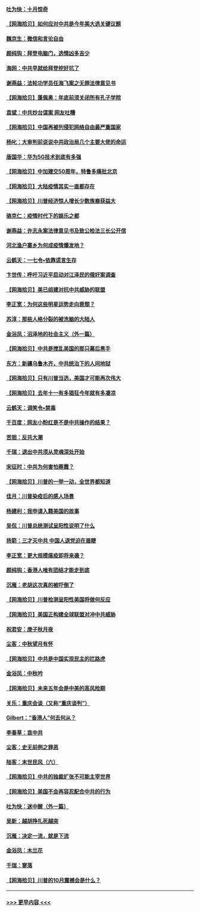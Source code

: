 #### [吐为快：十月惊奇](../pages/nsc993/n12484172.md?t=10181851) 
#### [【网海拾贝】如何应对中共是今年美大选关键议题](../pages/nsc993/n12483755.md?t=10181851) 
#### [魏京生：微信和言论自由](../pages/nsc993/n12483372.md?t=10181851) 
#### [颜纯钩：拜登电脑门，选情凶多吉少](../pages/nsc993/n12482666.md?t=10181851) 
#### [海网：中共早就给拜登挖好坑了](../pages/nsc993/n12482660.md?t=10181851) 
#### [谢燕益：法轮功学员任海飞案之无罪法律意见书](../pages/nsc993/n12482512.md?t=10181851) 
#### [【网海拾贝】蓬佩奥：年底前须关闭所有孔子学院](../pages/nsc993/n12482443.md?t=10181851) 
#### [袁斌：中共炒台谍案 网友吐糟](../pages/nsc993/n12481564.md?t=10181851) 
#### [【网海拾贝】中国再被列侵犯网络自由最严重国家](../pages/nsc993/n12479643.md?t=10181851) 
#### [杨叱：大审判前说说中共政治局几个主要大佬的命运](../pages/nsc993/n12477527.md?t=10181851) 
#### [唐国华：华为5G技术到底有多强](../pages/nsc993/n12477483.md?t=10181851) 
#### [【网海拾贝】中加建交50周年，特鲁多痛批北京](../pages/nsc993/n12476892.md?t=10181851) 
#### [【网海拾贝】大陆疫情其实一直都存在](../pages/nsc993/n12473948.md?t=10181851) 
#### [【网海拾贝】川普经济惊人增长少数族裔获益大](../pages/nsc993/n12471565.md?t=10181851) 
#### [骆克仁：疫情时代下的娱乐之都](../pages/nsc993/n12471312.md?t=10181851) 
#### [谢燕益：许志永案法律意见书及致公检法三长公开信](../pages/nsc993/n12470870.md?t=10181851) 
#### [河北渔户寨乡为何成疫情爆发地？](../pages/nsc993/n12464936.md?t=10181851) 
#### [云鹤天：一七令▪依靠谎言生存](../pages/nsc993/n12470034.md?t=10181851) 
#### [卞世传：呼吁习近平启动对江泽民的俄奸案调查](../pages/nsc993/n12469722.md?t=10181851) 
#### [【网海拾贝】美已组建对抗中共威胁的联盟](../pages/nsc993/n12469018.md?t=10181851) 
#### [李正宽：为何这些明星运势走向衰颓？](../pages/nsc993/n12468730.md?t=10181851) 
#### [苏淳：那些人格分裂的被洗脑的大陆人](../pages/nsc993/n12467858.md?t=10181851) 
#### [金浴凤：沼泽地的社会主义（外一篇）](../pages/nsc993/n12467792.md?t=10181851) 
#### [【网海拾贝】中共是搅乱美国的那只幕后黑手](../pages/nsc993/n12467700.md?t=10181851) 
#### [东方：新疆乌鲁木齐，中共统治下的人间地狱](../pages/nsc993/n12466075.md?t=10181851) 
#### [【网海拾贝】只有川普当选，美国才可能再次伟大](../pages/nsc993/n12466013.md?t=10181851) 
#### [【网海拾贝】去年十一有多猖狂今年就有多凄凉](../pages/nsc993/n12463649.md?t=10181851) 
#### [云鹤天：调笑令▪禁毒](../pages/nsc993/n12462975.md?t=10181851) 
#### [千百度：网友小粉红是不是中共操作的结果？](../pages/nsc993/n12461025.md?t=10181851) 
#### [苦胆：反共大潮](../pages/nsc993/n12459469.md?t=10181851) 
#### [千瑞：退出中共须从灵魂深处开始](../pages/nsc993/n12459437.md?t=10181851) 
#### [宋征时：中共为何害怕蔡霞？](../pages/nsc993/n12459097.md?t=10181851) 
#### [【网海拾贝】川普的一举一动，全世界都知道](../pages/nsc993/n12458825.md?t=10181851) 
#### [佳月：川普染疫后的感人场景](../pages/nsc993/n12456994.md?t=10181851) 
#### [杨建利：我申请入籍美国的故事](../pages/nsc993/n12455635.md?t=10181851) 
#### [吴侃：川普总统测试呈阳性说明了什么](../pages/nsc993/n12451869.md?t=10181851) 
#### [扬箭：三才灭中共 中国人退党迫在眉睫](../pages/nsc993/n12451842.md?t=10181851) 
#### [李正宽：更大规模瘟疫即将来袭？](../pages/nsc993/n12451455.md?t=10181851) 
#### [颜纯钩：香港人唯有团结才能走到底](../pages/nsc993/n12450870.md?t=10181851) 
#### [沉雁：老胡这次真的被吓倒了](../pages/nsc993/n12449796.md?t=10181851) 
#### [【网海拾贝】川普检测呈阳性美国将做何反应](../pages/nsc993/n12449042.md?t=10181851) 
#### [【网海拾贝】美国正构建全球联盟对冲中共威胁](../pages/nsc993/n12446580.md?t=10181851) 
#### [祝君安：庚子秋月夜](../pages/nsc993/n12445870.md?t=10181851) 
#### [尘客：中秋望月有怀](../pages/nsc993/n12444632.md?t=10181851) 
#### [【网海拾贝】中共是中国实现民主的拦路虎](../pages/nsc993/n12443573.md?t=10181851) 
#### [金浴凤：中秋吟](../pages/nsc993/n12441773.md?t=10181851) 
#### [【网海拾贝】未来五年会是中美的高风险期](../pages/nsc993/n12440760.md?t=10181851) 
#### [关乐：重庆会谈（又称“重庆谈判”）](../pages/nsc993/n12437525.md?t=10181851) 
#### [Gilbert：“香港人”何去何从？](../pages/nsc993/n12435894.md?t=10181851) 
#### [李春草：哀中共](../pages/nsc993/n12435874.md?t=10181851) 
#### [尘客：史无前例之罪恶](../pages/nsc993/n12435762.md?t=10181851) 
#### [陆客：末世民风（六）](../pages/nsc993/n12435354.md?t=10181851) 
#### [【网海拾贝】中共的独裁扩张不可能主宰世界](../pages/nsc993/n12435151.md?t=10181851) 
#### [【网海拾贝】美国不会再容忍配合中共的行为](../pages/nsc993/n12433808.md?t=10181851) 
#### [吐为快：迷中醒（外一篇）](../pages/nsc993/n12433585.md?t=10181851) 
#### [吴新：越胡挣扎死越突](../pages/nsc993/n12433562.md?t=10181851) 
#### [沉雁：决定一流，就是下流](../pages/nsc993/n12432128.md?t=10181851) 
#### [金浴凤：木兰花](../pages/nsc993/n12432124.md?t=10181851) 
#### [千瑞：寥落](../pages/nsc993/n12432071.md?t=10181851) 
#### [【网海拾贝】川普的10月震撼会是什么？](../pages/nsc993/n12431624.md?t=10181851) 

----
#### [ >>> 更早内容 <<< ](../indexes/nsc993-earlier.md)
